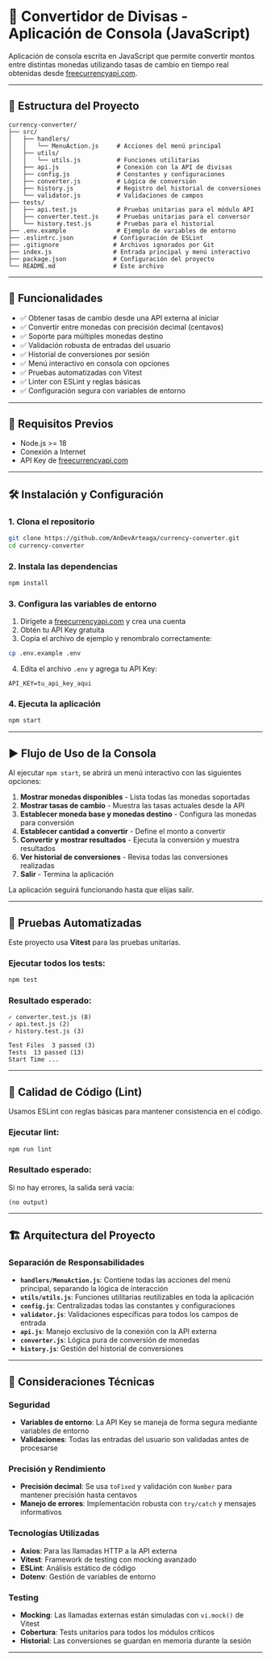 # 💱 Convertidor de Divisas - Aplicación de Consola (JavaScript)

Aplicación de consola escrita en JavaScript que permite convertir montos entre distintas monedas utilizando tasas de cambio en tiempo real obtenidas desde [freecurrencyapi.com](https://freecurrencyapi.com/).

---

## 📁 Estructura del Proyecto

```
currency-converter/
├── src/
│   ├── handlers/
│   │   └── MenuAction.js     # Acciones del menú principal
│   ├── utils/
│   │   └── utils.js          # Funciones utilitarias
│   ├── api.js                # Conexión con la API de divisas
│   ├── config.js             # Constantes y configuraciones
│   ├── converter.js          # Lógica de conversión
│   ├── history.js            # Registro del historial de conversiones
│   └── validator.js          # Validaciones de campos
├── tests/
│   ├── api.test.js           # Pruebas unitarias para el módulo API
│   ├── converter.test.js     # Pruebas unitarias para el conversor
│   └── history.test.js       # Pruebas para el historial
├── .env.example              # Ejemplo de variables de entorno
├── .eslintrc.json           # Configuración de ESLint
├── .gitignore               # Archivos ignorados por Git
├── index.js                 # Entrada principal y menú interactivo
├── package.json             # Configuración del proyecto
└── README.md                # Este archivo
```

---

## 📌 Funcionalidades

- ✅ Obtener tasas de cambio desde una API externa al iniciar
- ✅ Convertir entre monedas con precisión decimal (centavos)
- ✅ Soporte para múltiples monedas destino
- ✅ Validación robusta de entradas del usuario
- ✅ Historial de conversiones por sesión
- ✅ Menú interactivo en consola con opciones
- ✅ Pruebas automatizadas con Vitest
- ✅ Linter con ESLint y reglas básicas
- ✅ Configuración segura con variables de entorno

---

## 🚀 Requisitos Previos

- Node.js >= 18
- Conexión a Internet
- API Key de [freecurrencyapi.com](https://freecurrencyapi.com/)

---

## 🛠 Instalación y Configuración

### 1. Clona el repositorio

```bash
git clone https://github.com/AnDevArteaga/currency-converter.git
cd currency-converter
```

### 2. Instala las dependencias

```bash
npm install
```

### 3. Configura las variables de entorno

1. Dirígete a [freecurrencyapi.com](https://freecurrencyapi.com/) y crea una cuenta
2. Obtén tu API Key gratuita
3. Copia el archivo de ejemplo y renombralo correctamente:

```bash
cp .env.example .env
```

4. Edita el archivo `.env` y agrega tu API Key:

```env
API_KEY=tu_api_key_aqui
```

### 4. Ejecuta la aplicación

```bash
npm start
```

---

## ▶️ Flujo de Uso de la Consola

Al ejecutar `npm start`, se abrirá un menú interactivo con las siguientes opciones:

1. **Mostrar monedas disponibles** - Lista todas las monedas soportadas
2. **Mostrar tasas de cambio** - Muestra las tasas actuales desde la API
3. **Establecer moneda base y monedas destino** - Configura las monedas para conversión
4. **Establecer cantidad a convertir** - Define el monto a convertir
5. **Convertir y mostrar resultados** - Ejecuta la conversión y muestra resultados
6. **Ver historial de conversiones** - Revisa todas las conversiones realizadas
7. **Salir** - Termina la aplicación

La aplicación seguirá funcionando hasta que elijas salir.

---

## 🧪 Pruebas Automatizadas

Este proyecto usa **Vitest** para las pruebas unitarias.

### Ejecutar todos los tests:

```bash
npm test
```

### Resultado esperado:

```
✓ converter.test.js (8)
✓ api.test.js (2)
✓ history.test.js (3)

Test Files  3 passed (3)
Tests  13 passed (13)
Start Time ...
```

---

## 🧹 Calidad de Código (Lint)

Usamos ESLint con reglas básicas para mantener consistencia en el código.

### Ejecutar lint:

```bash
npm run lint
```

### Resultado esperado:

Si no hay errores, la salida será vacía:

```
(no output)
```

---

## 🏗️ Arquitectura del Proyecto

### Separación de Responsabilidades

- **`handlers/MenuAction.js`**: Contiene todas las acciones del menú principal, separando la lógica de interacción
- **`utils/utils.js`**: Funciones utilitarias reutilizables en toda la aplicación
- **`config.js`**: Centralizadas todas las constantes y configuraciones
- **`validator.js`**: Validaciones específicas para todos los campos de entrada
- **`api.js`**: Manejo exclusivo de la conexión con la API externa
- **`converter.js`**: Lógica pura de conversión de monedas
- **`history.js`**: Gestión del historial de conversiones

---

## 🔐 Consideraciones Técnicas

### Seguridad

- **Variables de entorno**: La API Key se maneja de forma segura mediante variables de entorno
- **Validaciones**: Todas las entradas del usuario son validadas antes de procesarse

### Precisión y Rendimiento

- **Precisión decimal**: Se usa `toFixed` y validación con `Number` para mantener precisión hasta centavos
- **Manejo de errores**: Implementación robusta con `try/catch` y mensajes informativos

### Tecnologías Utilizadas

- **Axios**: Para las llamadas HTTP a la API externa
- **Vitest**: Framework de testing con mocking avanzado
- **ESLint**: Análisis estático de código
- **Dotenv**: Gestión de variables de entorno

### Testing

- **Mocking**: Las llamadas externas están simuladas con `vi.mock()` de Vitest
- **Cobertura**: Tests unitarios para todos los módulos críticos
- **Historial**: Las conversiones se guardan en memoria durante la sesión

---
